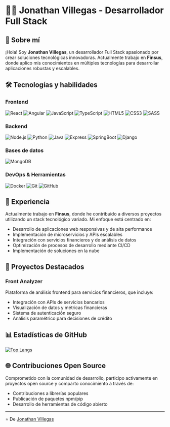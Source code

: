 # 👨‍💻 Jonathan Villegas - Desarrollador Full Stack

## 🚀 Sobre mí
¡Hola! Soy **Jonathan Villegas**, un desarrollador Full Stack apasionado por crear soluciones tecnológicas innovadoras. Actualmente trabajo en **Finsus**, donde aplico mis conocimientos en múltiples tecnologías para desarrollar aplicaciones robustas y escalables.

## 🛠️ Tecnologías y habilidades

### Frontend
![React](https://img.shields.io/badge/-React-61DAFB?style=for-the-badge&logo=react&logoColor=black)
![Angular](https://img.shields.io/badge/-Angular-DD0031?style=for-the-badge&logo=angular&logoColor=white)
![JavaScript](https://img.shields.io/badge/-JavaScript-F7DF1E?style=for-the-badge&logo=javascript&logoColor=black)
![TypeScript](https://img.shields.io/badge/-TypeScript-3178C6?style=for-the-badge&logo=typescript&logoColor=white)
![HTML5](https://img.shields.io/badge/-HTML5-E34F26?style=for-the-badge&logo=html5&logoColor=white)
![CSS3](https://img.shields.io/badge/-CSS3-1572B6?style=for-the-badge&logo=css3&logoColor=white)
![SASS](https://img.shields.io/badge/-SASS-CC6699?style=for-the-badge&logo=sass&logoColor=white)

### Backend
![Node.js](https://img.shields.io/badge/-Node.js-339933?style=for-the-badge&logo=nodedotjs&logoColor=white)
![Python](https://img.shields.io/badge/-Python-3776AB?style=for-the-badge&logo=python&logoColor=white)
![Java](https://img.shields.io/badge/-Java-007396?style=for-the-badge&logo=java&logoColor=white)
![Express](https://img.shields.io/badge/-Express-000000?style=for-the-badge&logo=express&logoColor=white)
![SpringBoot](https://img.shields.io/badge/-Spring%20Boot-6DB33F?style=for-the-badge&logo=springboot&logoColor=white)
![Django](https://img.shields.io/badge/-Django-092E20?style=for-the-badge&logo=django&logoColor=white)

### Bases de datos
![MongoDB](https://img.shields.io/badge/-MongoDB-47A248?style=for-the-badge&logo=mongodb&logoColor=white)

### DevOps & Herramientas
![Docker](https://img.shields.io/badge/-Docker-2496ED?style=for-the-badge&logo=docker&logoColor=white)
![Git](https://img.shields.io/badge/-Git-F05032?style=for-the-badge&logo=git&logoColor=white)
![GitHub](https://img.shields.io/badge/-GitHub-181717?style=for-the-badge&logo=github&logoColor=white)

## 💼 Experiencia

Actualmente trabajo en **Finsus**, donde he contribuido a diversos proyectos utilizando un stack tecnológico variado. Mi enfoque está centrado en:

- Desarrollo de aplicaciones web responsivas y de alta performance
- Implementación de microservicios y APIs escalables
- Integración con servicios financieros y de análisis de datos
- Optimización de procesos de desarrollo mediante CI/CD
- Implementación de soluciones en la nube

## 🌟 Proyectos Destacados

### Front Analyzer
Plataforma de análisis frontend para servicios financieros, que incluye:
- Integración con APIs de servicios bancarios
- Visualización de datos y métricas financieras
- Sistema de autenticación seguro
- Análisis paramétrico para decisiones de crédito

## 📊 Estadísticas de GitHub

[![Top Langs](https://github-readme-stats.vercel.app/api/top-langs/?username=terrster&layout=compact&theme=radical)](https://github.com/anuraghazra/github-readme-stats)

## 🌐 Contribuciones Open Source

Comprometido con la comunidad de desarrollo, participo activamente en proyectos open source y comparto conocimiento a través de:
- Contribuciones a librerías populares
- Publicación de paquetes npm/pip
- Desarrollo de herramientas de código abierto

---

⭐️ De [Jonathan Villegas](https://github.com/terrster)
